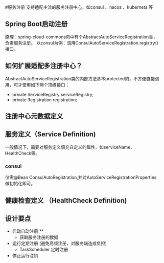 #服务注册
支持适配主流的服务注册中心，如consul 、nacos 、kubernets 等

## Spring Boot启动注册
原理：spring-cloud-commons包中有个AbstractAutoServiceRegistration类，负责服务注册。
以consul为例：调用ConsulAutoServiceRegistration.registry()接口。

## 如何扩展适配多注册中心？
AbstractAutoServiceRegistration类的内部方法基本protected的，不方便直接调用，可才使用如下两个顶级接口：

* private ServiceRegistry serviceRegistry;
* private Registration registration;

## 注册中心元数据定义


## 服务定义（Service Definition)
一般情况下，需要对服务定义填充自定义的属性，如serviceName、HealthCheck等。
### consul
仅需@Bean ConsulAutoRegistration,并对AutoServiceRegistrationProperties 做初始化即可。
## 健康检查定义 （HealthCheck Definition)

## 设计要点
* 启动自动注册
   **
  * 获取服务注册的数据
* 运行定期注册 (避免高频注册，对服务端造成负担)
    * TaskScheduler 定时注册 
* 停止运行注销